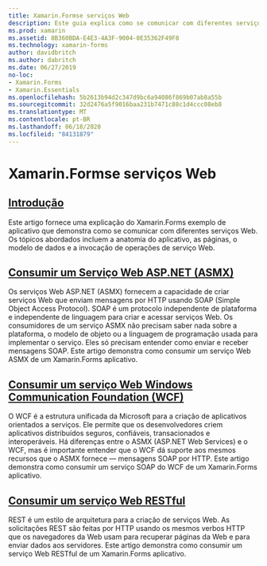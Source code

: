 ```yaml
---
title: Xamarin.Formse serviços Web
description: Este guia explica como se comunicar com diferentes serviços da Web para fornecer a funcionalidade CRUD (criar, ler, atualizar e excluir) a um Xamarin.Forms aplicativo. Os tópicos abordados incluem a comunicação com serviços ASMX, serviços WCF, serviços REST.
ms.prod: xamarin
ms.assetid: 8B360BDA-E4E3-4A3F-9004-0E35362F49F8
ms.technology: xamarin-forms
author: davidbritch
ms.author: dabritch
ms.date: 06/27/2019
no-loc:
- Xamarin.Forms
- Xamarin.Essentials
ms.openlocfilehash: 5b2613b94d2c347d9bc6a94086f869b07ab8a55b
ms.sourcegitcommit: 32d2476a5f9016baa231b7471c88c1d4ccc08eb8
ms.translationtype: MT
ms.contentlocale: pt-BR
ms.lasthandoff: 06/18/2020
ms.locfileid: "84131879"
---
```

# <a name="xamarinforms-and-web-services"></a>Xamarin.Formse serviços Web

## <a name="introduction"></a>[Introdução](introduction.md)

Este artigo fornece uma explicação do Xamarin.Forms exemplo de aplicativo que demonstra como se comunicar com diferentes serviços Web. Os tópicos abordados incluem a anatomia do aplicativo, as páginas, o modelo de dados e a invocação de operações de serviço Web.

## <a name="consume-an-aspnet-web-service-asmx"></a>[Consumir um Serviço Web ASP.NET (ASMX)](~/xamarin-forms/data-cloud/web-services/asmx.md)

Os serviços Web ASP.NET (ASMX) fornecem a capacidade de criar serviços Web que enviam mensagens por HTTP usando SOAP (Simple Object Access Protocol). SOAP é um protocolo independente de plataforma e independente de linguagem para criar e acessar serviços Web. Os consumidores de um serviço ASMX não precisam saber nada sobre a plataforma, o modelo de objeto ou a linguagem de programação usada para implementar o serviço. Eles só precisam entender como enviar e receber mensagens SOAP. Este artigo demonstra como consumir um serviço Web ASMX de um Xamarin.Forms aplicativo.

## <a name="consume-a-windows-communication-foundation-wcf-web-service"></a>[Consumir um serviço Web Windows Communication Foundation (WCF)](~/xamarin-forms/data-cloud/web-services/wcf.md)

O WCF é a estrutura unificada da Microsoft para a criação de aplicativos orientados a serviços. Ele permite que os desenvolvedores criem aplicativos distribuídos seguros, confiáveis, transacionados e interoperáveis. Há diferenças entre o ASMX (ASP.NET Web Services) e o WCF, mas é importante entender que o WCF dá suporte aos mesmos recursos que o ASMX fornece — mensagens SOAP por HTTP. Este artigo demonstra como consumir um serviço SOAP do WCF de um Xamarin.Forms aplicativo.

## <a name="consume-a-restful-web-service"></a>[Consumir um serviço Web RESTful](~/xamarin-forms/data-cloud/web-services/rest.md)

REST é um estilo de arquitetura para a criação de serviços Web. As solicitações REST são feitas por HTTP usando os mesmos verbos HTTP que os navegadores da Web usam para recuperar páginas da Web e para enviar dados aos servidores. Este artigo demonstra como consumir um serviço Web RESTful de um Xamarin.Forms aplicativo.
